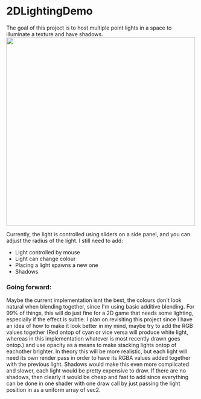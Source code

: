 # 2DLightingDemo
The goal of this project is to host multiple point lights in a space to illuminate a texture and have shadows.
<img src="2DLightingDemoassets/demo.PNG" width="500"/>

Currently, the light is controlled using sliders on a side panel, and you can adjust the radius of the light.
I still need to add:
<ul>
  <li>Light controlled by mouse</li>
  <li>Light can change colour</li>
  <li>Placing a light spawns a new one</li>
  <li>Shadows</li>
</ul>

### Going forward:
Maybe the current implementation isnt the best, the colours don't look natural when blending together, since I'm using basic additive blending.
For 99% of things, this will do just fine for a 2D game that needs some lighting, especially if the effect is subtle.
I plan on revisiting this project since I have an idea of how to make it look better in my mind, maybe try to add the RGB values together (Red ontop of cyan or vice versa will produce white light, whereas in this implementation whatever is most recently drawn goes ontop.) and use opacity as a means to make stacking lights ontop of eachother brighter. In theory this will be more realistic, but each light will need its own render pass in order to have its RGBA values added together with the previous light. Shadows would make this even more complicated and slower, each light would be pretty expensive to draw. If there are no shadows, then clearly it would be cheap and fast to add since everything can be done in one shader with one draw call by just passing the light position in as a uniform array of vec2.
